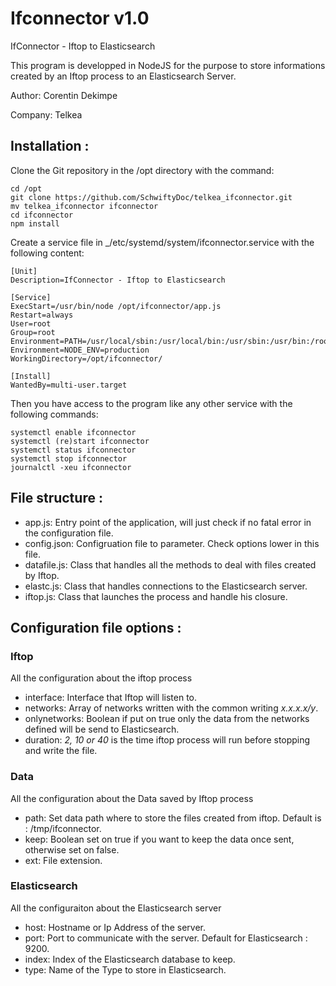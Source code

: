 # Ifconnector v1.0
IfConnector - Iftop to Elasticsearch

This program is developped in NodeJS for the purpose to store informations
created by an Iftop process to an Elasticsearch Server.

Author: Corentin Dekimpe

Company: Telkea

## Installation :

Clone the Git repository in the /opt directory with the command:

```
cd /opt
git clone https://github.com/SchwiftyDoc/telkea_ifconnector.git
mv telkea_ifconnector ifconnector
cd ifconnector
npm install
```

Create a service file in _/etc/systemd/system/ifconnector.service with the following content:

```
[Unit]
Description=IfConnector - Iftop to Elasticsearch

[Service]
ExecStart=/usr/bin/node /opt/ifconnector/app.js
Restart=always
User=root
Group=root
Environment=PATH=/usr/local/sbin:/usr/local/bin:/usr/sbin:/usr/bin:/root/bin
Environment=NODE_ENV=production
WorkingDirectory=/opt/ifconnector/

[Install]
WantedBy=multi-user.target
```

Then you have access to the program like any other service with the following commands:

```
systemctl enable ifconnector
systemctl (re)start ifconnector
systemctl status ifconnector
systemctl stop ifconnector
journalctl -xeu ifconnector
```

## File structure :

* app.js: Entry point of the application, will just check if no fatal error in the configuration file.
* config.json: Configruation file to parameter. Check options lower in this file.
* datafile.js: Class that handles all the methods to deal with files created by Iftop.
* elastc.js: Class that handles connections to the Elasticsearch server.
* iftop.js: Class that launches the process and handle his closure.

## Configuration file options :

### Iftop

All the configuration about the iftop process

* interface: Interface that Iftop will listen to.
* networks: Array of networks written with the common writing _x.x.x.x/y_.
* onlynetworks: Boolean if put on true only the data from the networks defined will be send to Elasticsearch.
* duration: _2, 10 or 40_ is the time iftop process will run before stopping and write the file.

### Data

All the configuration about the Data saved by Iftop process

* path: Set data path where to store the files created from iftop. Default is : /tmp/ifconnector.
* keep: Boolean set on true if you want to keep the data once sent, otherwise set on false.
* ext: File extension.

### Elasticsearch

All the configuraiton about the Elasticsearch server

* host: Hostname or Ip Address of the server.
* port: Port to communicate with the server. Default for Elasticsearch : 9200.
* index: Index of the Elasticsearch database to keep.
* type: Name of the Type to store in Elasticsearch.